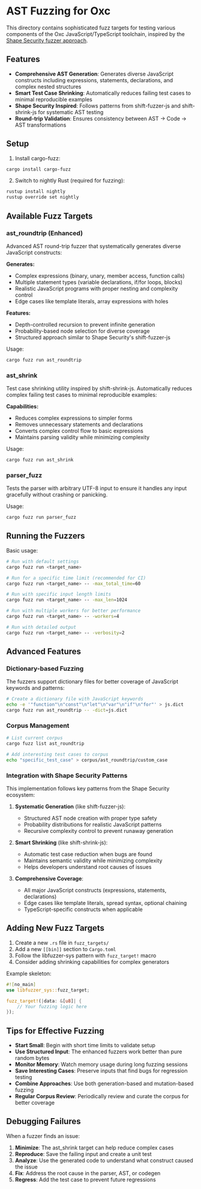 # AST Fuzzing for Oxc

This directory contains sophisticated fuzz targets for testing various components of the Oxc JavaScript/TypeScript toolchain, inspired by the [Shape Security fuzzer approach](https://github.com/shapesecurity/shift-fuzzer-js).

## Features

- **Comprehensive AST Generation**: Generates diverse JavaScript constructs including expressions, statements, declarations, and complex nested structures
- **Smart Test Case Shrinking**: Automatically reduces failing test cases to minimal reproducible examples  
- **Shape Security Inspired**: Follows patterns from shift-fuzzer-js and shift-shrink-js for systematic AST testing
- **Round-trip Validation**: Ensures consistency between AST → Code → AST transformations

## Setup

1. Install cargo-fuzz:
```bash
cargo install cargo-fuzz
```

2. Switch to nightly Rust (required for fuzzing):
```bash
rustup install nightly
rustup override set nightly
```

## Available Fuzz Targets

### ast_roundtrip (Enhanced)
Advanced AST round-trip fuzzer that systematically generates diverse JavaScript constructs:

**Generates:**
- Complex expressions (binary, unary, member access, function calls)
- Multiple statement types (variable declarations, if/for loops, blocks)
- Realistic JavaScript programs with proper nesting and complexity control
- Edge cases like template literals, array expressions with holes

**Features:**
- Depth-controlled recursion to prevent infinite generation
- Probability-based node selection for diverse coverage
- Structured approach similar to Shape Security's shift-fuzzer-js

Usage:
```bash
cargo fuzz run ast_roundtrip
```

### ast_shrink
Test case shrinking utility inspired by shift-shrink-js. Automatically reduces complex failing test cases to minimal reproducible examples:

**Capabilities:**
- Reduces complex expressions to simpler forms
- Removes unnecessary statements and declarations
- Converts complex control flow to basic expressions
- Maintains parsing validity while minimizing complexity

Usage:
```bash
cargo fuzz run ast_shrink
```

### parser_fuzz
Tests the parser with arbitrary UTF-8 input to ensure it handles any input gracefully without crashing or panicking.

Usage:
```bash
cargo fuzz run parser_fuzz
```

## Running the Fuzzers

Basic usage:
```bash
# Run with default settings
cargo fuzz run <target_name>

# Run for a specific time limit (recommended for CI)
cargo fuzz run <target_name> -- -max_total_time=60

# Run with specific input length limits
cargo fuzz run <target_name> -- -max_len=1024

# Run with multiple workers for better performance
cargo fuzz run <target_name> -- -workers=4

# Run with detailed output
cargo fuzz run <target_name> -- -verbosity=2
```

## Advanced Features

### Dictionary-based Fuzzing
The fuzzers support dictionary files for better coverage of JavaScript keywords and patterns:

```bash
# Create a dictionary file with JavaScript keywords
echo -e '"function"\n"const"\n"let"\n"var"\n"if"\n"for"' > js.dict
cargo fuzz run ast_roundtrip -- -dict=js.dict
```

### Corpus Management
```bash
# List current corpus
cargo fuzz list ast_roundtrip

# Add interesting test cases to corpus
echo "specific_test_case" > corpus/ast_roundtrip/custom_case
```

### Integration with Shape Security Patterns

This implementation follows key patterns from the Shape Security ecosystem:

1. **Systematic Generation** (like shift-fuzzer-js):
   - Structured AST node creation with proper type safety
   - Probability distributions for realistic JavaScript patterns
   - Recursive complexity control to prevent runaway generation

2. **Smart Shrinking** (like shift-shrink-js):
   - Automatic test case reduction when bugs are found
   - Maintains semantic validity while minimizing complexity  
   - Helps developers understand root causes of issues

3. **Comprehensive Coverage**:
   - All major JavaScript constructs (expressions, statements, declarations)
   - Edge cases like template literals, spread syntax, optional chaining
   - TypeScript-specific constructs when applicable

## Adding New Fuzz Targets

1. Create a new `.rs` file in `fuzz_targets/`
2. Add a new `[[bin]]` section to `Cargo.toml`
3. Follow the libfuzzer-sys pattern with `fuzz_target!` macro
4. Consider adding shrinking capabilities for complex generators

Example skeleton:
```rust
#![no_main]
use libfuzzer_sys::fuzz_target;

fuzz_target!(|data: &[u8]| {
    // Your fuzzing logic here
});
```

## Tips for Effective Fuzzing

- **Start Small**: Begin with short time limits to validate setup
- **Use Structured Input**: The enhanced fuzzers work better than pure random bytes
- **Monitor Memory**: Watch memory usage during long fuzzing sessions
- **Save Interesting Cases**: Preserve inputs that find bugs for regression testing
- **Combine Approaches**: Use both generation-based and mutation-based fuzzing
- **Regular Corpus Review**: Periodically review and curate the corpus for better coverage

## Debugging Failures

When a fuzzer finds an issue:

1. **Minimize**: The ast_shrink target can help reduce complex cases
2. **Reproduce**: Save the failing input and create a unit test  
3. **Analyze**: Use the generated code to understand what construct caused the issue
4. **Fix**: Address the root cause in the parser, AST, or codegen
5. **Regress**: Add the test case to prevent future regressions